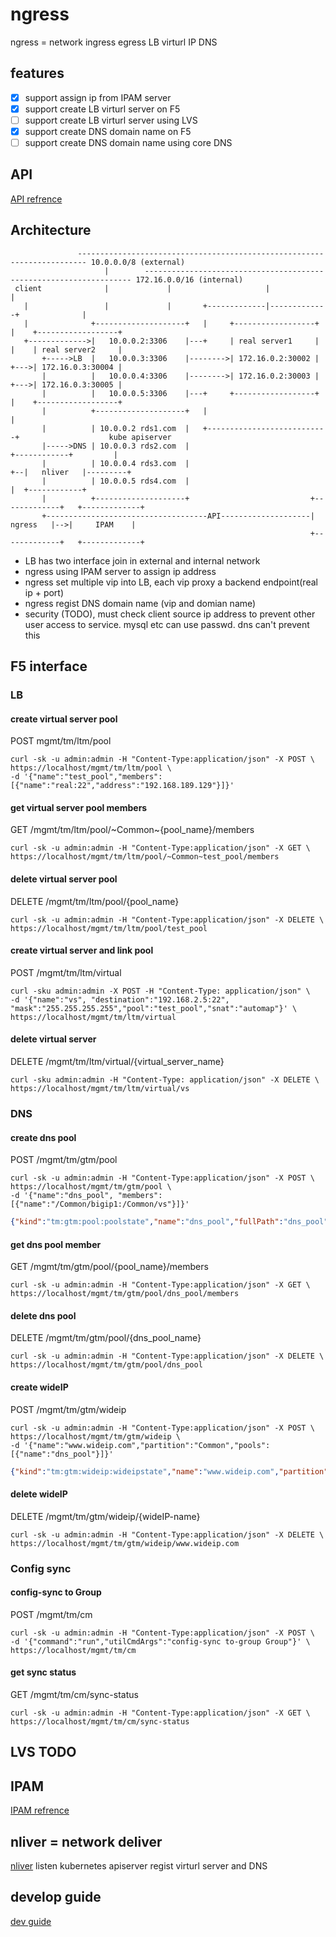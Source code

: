 # ngress
ngress = network ingress egress LB virturl IP DNS

## features
- [x] support assign ip from IPAM server
- [x] support create LB virturl server on F5
- [ ] support create LB virturl server using LVS
- [x] support create DNS domain name on F5
- [ ] support create DNS domain name using core DNS

## API
[API refrence](http://git.xfyun.cn/container/ngress/src/master/API.md)

## Architecture
```
               ------------------------------------------------------------------------ 10.0.0.0/8 (external)
                     |        ------------------------------------------------------------------- 172.16.0.0/16 (internal)
 client              |             |                     |                            |
   |                 |             |       +-------------|-------------+              |
   |              +--------------------+   |     +------------------+  |    +------------------+
   +------------->|   10.0.0.2:3306    |---+     | real server1     |  |    | real server2     |
       +----->LB  |   10.0.0.3:3306    |-------->| 172.16.0.2:30002 |  +--->| 172.16.0.3:30004 |
       |          |   10.0.0.4:3306    |-------->| 172.16.0.2:30003 |  +--->| 172.16.0.3:30005 |
       |          |   10.0.0.5:3306    |---+     +------------------+  |    +------------------+
       |          +--------------------+   |                           |
       |          | 10.0.0.2 rds1.com  |   +---------------------------+                    kube apiserver
       |----->DNS | 10.0.0.3 rds2.com  |                                   +------------+         |
       |          | 10.0.0.4 rds3.com  |                                +--|   nliver   |---------+      
       |          | 10.0.0.5 rds4.com  |                                |  +------------+         
       |          +--------------------+                           +-------------+   +-------------+
       +------------------------------------API--------------------|    ngress   |-->|     IPAM    |
                                                                   +-------------+   +-------------+
```
* LB has two interface join in external and internal network
* ngress using IPAM server to assign ip address
* ngress set multiple vip into LB, each vip proxy a backend endpoint(real ip + port)
* ngress regist DNS domain name (vip and domian name)
* security (TODO), must check client source ip address to prevent other user access to service. mysql etc can use passwd. dns can't prevent this

## F5 interface
### LB
#### create virtual server pool
POST mgmt/tm/ltm/pool
```
curl -sk -u admin:admin -H "Content-Type:application/json" -X POST \
https://localhost/mgmt/tm/ltm/pool \
-d '{"name":"test_pool","members":[{"name":"real:22","address":"192.168.189.129"}]}'
```
#### get virtual server pool members
GET /mgmt/tm/ltm/pool/~Common~{pool_name}/members
```
curl -sk -u admin:admin -H "Content-Type:application/json" -X GET \
https://localhost/mgmt/tm/ltm/pool/~Common~test_pool/members
```
#### delete virtual server pool
DELETE /mgmt/tm/ltm/pool/{pool_name}
```
curl -sk -u admin:admin -H "Content-Type:application/json" -X DELETE \
https://localhost/mgmt/tm/ltm/pool/test_pool
```
#### create virtual server and link pool
POST /mgmt/tm/ltm/virtual
```
curl -sku admin:admin -X POST -H "Content-Type: application/json" \
-d '{"name":"vs", "destination":"192.168.2.5:22", "mask":"255.255.255.255","pool":"test_pool","snat":"automap"}' \
https://localhost/mgmt/tm/ltm/virtual
```
#### delete virtual server
DELETE /mgmt/tm/ltm/virtual/{virtual_server_name}
```
curl -sku admin:admin -H "Content-Type: application/json" -X DELETE \
https://localhost/mgmt/tm/ltm/virtual/vs
```

### DNS
#### create dns pool
POST /mgmt/tm/gtm/pool
```
curl -sk -u admin:admin -H "Content-Type:application/json" -X POST \
https://localhost/mgmt/tm/gtm/pool \
-d '{"name":"dns_pool", "members":[{"name":"/Common/bigip1:/Common/vs"}]}'
```
```json
{"kind":"tm:gtm:pool:poolstate","name":"dns_pool","fullPath":"dns_pool","generation":236,"selfLink":"https://localhost/mgmt/tm/gtm/pool/dns_pool?ver=11.6.2","alternateMode":"round-robin","dynamicRatio":"disabled","enabled":true,"fallbackIpv4":"any","fallbackIpv6":"any6","fallbackMode":"return-to-dns","limitMaxBps":0,"limitMaxBpsStatus":"disabled","limitMaxConnections":0,"limitMaxConnectionsStatus":"disabled","limitMaxPps":0,"limitMaxPpsStatus":"disabled","loadBalancingMode":"round-robin","manualResume":"disabled","maxAddressReturned":1,"monitor":"default","qosHitRatio":5,"qosHops":0,"qosKilobytesSecond":3,"qosLcs":30,"qosPacketRate":1,"qosRtt":50,"qosTopology":0,"qosVsCapacity":0,"qosVsScore":0,"ttl":30,"verifyMemberAvailability":"enabled","membersReference":{"link":"https://localhost/mgmt/tm/gtm/pool/~Common~dns_pool/members?ver=11.6.2","isSubcollection":true}}
```
#### get dns pool member
GET /mgmt/tm/gtm/pool/{pool_name}/members
```
curl -sk -u admin:admin -H "Content-Type:application/json" -X GET \
https://localhost/mgmt/tm/gtm/pool/dns_pool/members
```
#### delete dns pool
DELETE /mgmt/tm/gtm/pool/{dns_pool_name}
```
curl -sk -u admin:admin -H "Content-Type:application/json" -X DELETE \
https://localhost/mgmt/tm/gtm/pool/dns_pool
```
#### create wideIP
POST /mgmt/tm/gtm/wideip
```
curl -sk -u admin:admin -H "Content-Type:application/json" -X POST \
https://localhost/mgmt/tm/gtm/wideip \
-d '{"name":"www.wideip.com","partition":"Common","pools":[{"name":"dns_pool"}]}'
```
```json
{"kind":"tm:gtm:wideip:wideipstate","name":"www.wideip.com","partition":"Common","fullPath":"/Common/www.wideip.com","generation":240,"selfLink":"https://localhost/mgmt/tm/gtm/wideip/~Common~www.wideip.com?ver=11.6.2","enabled":true,"ipv6NoErrorNegTtl":0,"ipv6NoErrorResponse":"disabled","persistCidrIpv4":32,"persistCidrIpv6":128,"persistence":"disabled","poolLbMode":"round-robin","ttlPersistence":3600,"pools":[{"name":"dns_pool","partition":"Common","order":0,"ratio":1}]}
```
#### delete wideIP
DELETE /mgmt/tm/gtm/wideip/{wideIP-name}
```
curl -sk -u admin:admin -H "Content-Type:application/json" -X DELETE \
https://localhost/mgmt/tm/gtm/wideip/www.wideip.com
```

### Config sync
#### config-sync to Group
POST /mgmt/tm/cm
```
curl -sk -u admin:admin -H "Content-Type:application/json" -X POST \
-d '{"command":"run","utilCmdArgs":"config-sync to-group Group"}' \
https://localhost/mgmt/tm/cm
```
#### get sync status
GET /mgmt/tm/cm/sync-status
```
curl -sk -u admin:admin -H "Content-Type:application/json" -X GET \
https://localhost/mgmt/tm/cm/sync-status
```

## LVS TODO

## IPAM
[IPAM refrence](http://git.xfyun.cn/container/ngress/src/master/IPAM.md)

## nliver = network deliver
[nliver](http://git.xfyun.cn/container/nliver) listen kubernetes apiserver regist virturl server and DNS

## develop guide
[dev guide](http://git.xfyun.cn/container/ngress/src/master/dev-guide.md)

